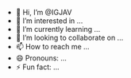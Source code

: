 - 👋 Hi, I’m @IGJAV
- 👀 I’m interested in ...
- 🌱 I’m currently learning ...
- 💞️ I’m looking to collaborate on ...
- 📫 How to reach me ...
- 😄 Pronouns: ...
- ⚡ Fun fact: ...

<!---
IGJAV/IGJAV is a ✨ special ✨ repository because its `README.md` (this file) appears on your GitHub profile.
You can click the Preview link to take a look at your changes.
--->
